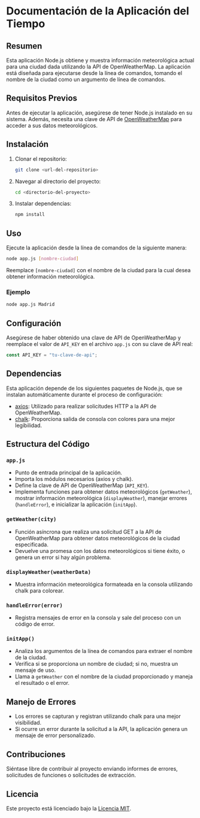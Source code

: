 # Documentación de la Aplicación del Tiempo

## Resumen
Esta aplicación Node.js obtiene y muestra información meteorológica actual para una ciudad dada utilizando la API de OpenWeatherMap. La aplicación está diseñada para ejecutarse desde la línea de comandos, tomando el nombre de la ciudad como un argumento de línea de comandos.

## Requisitos Previos
Antes de ejecutar la aplicación, asegúrese de tener Node.js instalado en su sistema. Además, necesita una clave de API de [OpenWeatherMap](https://openweathermap.org/) para acceder a sus datos meteorológicos.

## Instalación
1. Clonar el repositorio:
    ```bash
    git clone <url-del-repositorio>
    ```
2. Navegar al directorio del proyecto:
    ```bash
    cd <directorio-del-proyecto>
    ```
3. Instalar dependencias:
    ```bash
    npm install
    ```

## Uso
Ejecute la aplicación desde la línea de comandos de la siguiente manera:
```bash
node app.js [nombre-ciudad]
```
Reemplace `[nombre-ciudad]` con el nombre de la ciudad para la cual desea obtener información meteorológica.

### Ejemplo
```bash
node app.js Madrid
```

## Configuración
Asegúrese de haber obtenido una clave de API de OpenWeatherMap y reemplace el valor de `API_KEY` en el archivo `app.js` con su clave de API real:
```javascript
const API_KEY = "tu-clave-de-api";
```

## Dependencias
Esta aplicación depende de los siguientes paquetes de Node.js, que se instalan automáticamente durante el proceso de configuración:
- [axios](https://www.npmjs.com/package/axios): Utilizado para realizar solicitudes HTTP a la API de OpenWeatherMap.
- [chalk](https://www.npmjs.com/package/chalk): Proporciona salida de consola con colores para una mejor legibilidad.

## Estructura del Código
### `app.js`
- Punto de entrada principal de la aplicación.
- Importa los módulos necesarios (axios y chalk).
- Define la clave de API de OpenWeatherMap (`API_KEY`).
- Implementa funciones para obtener datos meteorológicos (`getWeather`), mostrar información meteorológica (`displayWeather`), manejar errores (`handleError`), e inicializar la aplicación (`initApp`).

### `getWeather(city)`
- Función asíncrona que realiza una solicitud GET a la API de OpenWeatherMap para obtener datos meteorológicos de la ciudad especificada.
- Devuelve una promesa con los datos meteorológicos si tiene éxito, o genera un error si hay algún problema.

### `displayWeather(weatherData)`
- Muestra información meteorológica formateada en la consola utilizando chalk para colorear.

### `handleError(error)`
- Registra mensajes de error en la consola y sale del proceso con un código de error.

### `initApp()`
- Analiza los argumentos de la línea de comandos para extraer el nombre de la ciudad.
- Verifica si se proporciona un nombre de ciudad; si no, muestra un mensaje de uso.
- Llama a `getWeather` con el nombre de la ciudad proporcionado y maneja el resultado o el error.

## Manejo de Errores
- Los errores se capturan y registran utilizando chalk para una mejor visibilidad.
- Si ocurre un error durante la solicitud a la API, la aplicación genera un mensaje de error personalizado.

## Contribuciones
Siéntase libre de contribuir al proyecto enviando informes de errores, solicitudes de funciones o solicitudes de extracción.

## Licencia
Este proyecto está licenciado bajo la [Licencia MIT](LICENSE).
